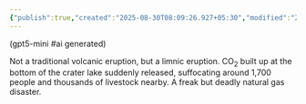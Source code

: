 ```yaml
---
{"publish":true,"created":"2025-08-30T08:09:26.927+05:30","modified":"2025-08-30T08:09:26.927+05:30","cssclasses":""}
---
```



(gpt5-mini #ai generated)

Not a traditional volcanic eruption, but a limnic eruption. CO<sub>2</sub> built up at the bottom of the crater lake suddenly released, suffocating around 1,700 people and thousands of livestock nearby. A freak but deadly natural gas disaster.
